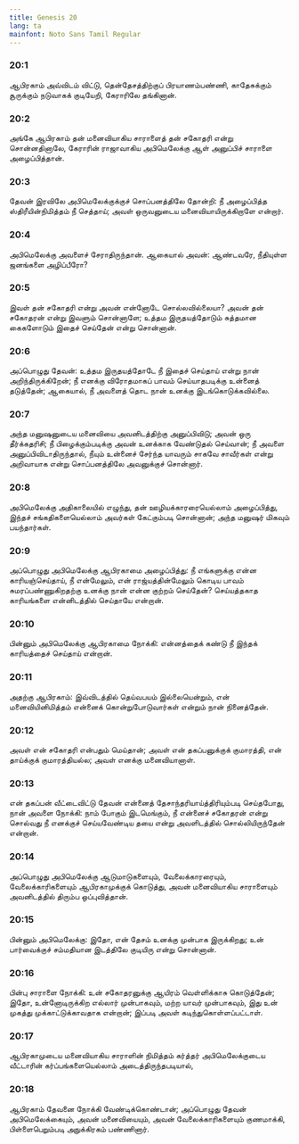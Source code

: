 ```yaml
---
title: Genesis 20
lang: ta
mainfont: Noto Sans Tamil Regular
---
```


###  20:1

ஆபிரகாம் அவ்விடம் விட்டு, தென்தேசத்திற்குப் பிரயாணம்பண்ணி, காதேசுக்கும் சூருக்கும் நடுவாகக் குடியேறி, கேராரிலே தங்கினான்.

###  20:2

அங்கே ஆபிரகாம் தன் மனைவியாகிய சாராளைத் தன் சகோதரி என்று சொன்னதினாலே, கேராரின் ராஜாவாகிய அபிமெலேக்கு ஆள் அனுப்பிச் சாராளை அழைப்பித்தான்.

###  20:3

தேவன் இரவிலே அபிமெலேக்குக்குச் சொப்பனத்திலே தோன்றி: நீ அழைப்பித்த ஸ்திரீயின்நிமித்தம் நீ செத்தாய்; அவள் ஒருவனுடைய மனைவியாயிருக்கிறாளே என்றார்.

###  20:4

அபிமெலேக்கு அவளைச் சேராதிருந்தான். ஆகையால் அவன்: ஆண்டவரே, நீதியுள்ள ஜனங்களை அழிப்பீரோ?

###  20:5

இவள் தன் சகோதரி என்று அவன் என்னோடே சொல்லவில்லையா? அவன் தன் சகோதரன் என்று இவளும் சொன்னாளே; உத்தம இருதயத்தோடும் சுத்தமான கைகளோடும் இதைச் செய்தேன் என்று சொன்னான்.

###  20:6

அப்பொழுது தேவன்: உத்தம இருதயத்தோடே நீ இதைச் செய்தாய் என்று நான் அறிந்திருக்கிறேன்; நீ எனக்கு விரோதமாகப் பாவம் செய்யாதபடிக்கு உன்னைத் தடுத்தேன்; ஆகையால், நீ அவளைத் தொட நான் உனக்கு இடங்கொடுக்கவில்லை.

###  20:7

அந்த மனுஷனுடைய மனைவியை அவனிடத்திற்கு அனுப்பிவிடு; அவன் ஒரு தீர்க்கதரிசி; நீ பிழைக்கும்படிக்கு அவன் உனக்காக வேண்டுதல் செய்வான்; நீ அவளை அனுப்பிவிடாதிருந்தால், நீயும் உன்னைச் சேர்ந்த யாவரும் சாகவே சாவீர்கள் என்று அறிவாயாக என்று சொப்பனத்திலே அவனுக்குச் சொன்னார்.

###  20:8

அபிமெலேக்கு அதிகாலையில் எழுந்து, தன் ஊழியக்காரரையெல்லாம் அழைப்பித்து, இந்தச் சங்கதிகளையெல்லாம் அவர்கள் கேட்கும்படி சொன்னான்; அந்த மனுஷர் மிகவும் பயந்தார்கள்.

###  20:9

அப்பொழுது அபிமெலேக்கு ஆபிரகாமை அழைப்பித்து: நீ எங்களுக்கு என்ன காரியஞ்செய்தாய், நீ என்மேலும், என் ராஜ்யத்தின்மேலும் கொடிய பாவம் சுமரப்பண்ணுகிறதற்கு உனக்கு நான் என்ன குற்றம் செய்தேன்? செய்யத்தகாத காரியங்களை என்னிடத்தில் செய்தாயே என்றான்.

###  20:10

பின்னும் அபிமெலேக்கு ஆபிரகாமை நோக்கி: என்னத்தைக் கண்டு நீ இந்தக் காரியத்தைச் செய்தாய் என்றான்.

###  20:11

அதற்கு ஆபிரகாம்: இவ்விடத்தில் தெய்வபயம் இல்லையென்றும், என் மனைவியினிமித்தம் என்னைக் கொன்றுபோடுவார்கள் என்றும் நான் நினைத்தேன்.

###  20:12

அவள் என் சகோதரி என்பதும் மெய்தான்; அவள் என் தகப்பனுக்குக் குமாரத்தி, என் தாய்க்குக் குமாரத்தியல்ல; அவள் எனக்கு மனைவியானாள்.

###  20:13

என் தகப்பன் வீட்டைவிட்டு தேவன் என்னைத் தேசாந்தரியாய்த்திரியும்படி செய்தபோது, நான் அவளை நோக்கி: நாம் போகும் இடமெங்கும், நீ என்னைச் சகோதரன் என்று சொல்வது நீ எனக்குச் செய்யவேண்டிய தயை என்று அவளிடத்தில் சொல்லியிருந்தேன் என்றான்.

###  20:14

அப்பொழுது அபிமெலேக்கு ஆடுமாடுகளையும், வேலைக்காரரையும், வேலைக்காரிகளையும் ஆபிரகாமுக்குக் கொடுத்து, அவன் மனைவியாகிய சாராளையும் அவனிடத்தில் திரும்ப ஒப்புவித்தான்.

###  20:15

பின்னும் அபிமெலேக்கு: இதோ, என் தேசம் உனக்கு முன்பாக இருக்கிறது; உன் பார்வைக்குச் சம்மதியான இடத்திலே குடியிரு என்று சொன்னான்.

###  20:16

பின்பு சாராளை நோக்கி: உன் சகோதரனுக்கு ஆயிரம் வெள்ளிக்காசு கொடுத்தேன்; இதோ, உன்னோடிருக்கிற எல்லார் முன்பாகவும், மற்ற யாவர் முன்பாகவும், இது உன் முகத்து முக்காட்டுக்காவதாக என்றான்; இப்படி அவள் கடிந்துகொள்ளப்பட்டாள்.

###  20:17

ஆபிரகாமுடைய மனைவியாகிய சாராளின் நிமித்தம் கர்த்தர் அபிமெலேக்குடைய வீட்டாரின் கர்ப்பங்களையெல்லாம் அடைத்திருந்தபடியால்,

###  20:18

ஆபிரகாம் தேவனை நோக்கி வேண்டிக்கொண்டான்; அப்பொழுது தேவன் அபிமெலேக்கையும், அவன் மனைவியையும், அவன் வேலைக்காரிகளையும் குணமாக்கி, பிள்ளைபெறும்படி அநுக்கிரகம் பண்ணினார்.

